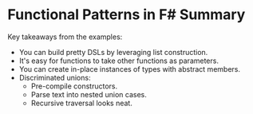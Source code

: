 # Functional Patterns in F# Summary

Key takeaways from the examples:

* You can build pretty DSLs by leveraging list construction.
* It's easy for functions to take other functions as parameters.
* You can create in-place instances of types with abstract members.
* Discriminated unions:
    * Pre-compile constructors.
    * Parse text into nested union cases.
    * Recursive traversal looks neat.